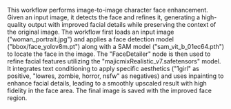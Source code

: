 This workflow performs image-to-image character face enhancement. Given an input image, it detects the face and refines it, generating a high-quality output with improved facial details while preserving the context of the original image. The workflow first loads an input image (\"woman_portrait.jpg\") and applies a face detection model (\"bbox/face_yolov8m.pt\") along with a SAM model (\"sam_vit_b_01ec64.pth\") to locate the face in the image. The \"FaceDetailer\" node is then used to refine facial features utilizing the \"majicmixRealistic_v7.safetensors\" model. It integrates text conditioning to apply specific aesthetics (\"1girl\" as positive, \"lowres, zombie, horror, nsfw\" as negatives) and uses inpainting to enhance facial details, leading to a smoothly upscaled result with high fidelity in the face area. The final image is saved with the improved face region.
